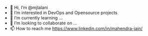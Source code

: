- 👋 Hi, I’m @mjlalani
- 👀 I’m interested in DevOps and Opensource projects
- 🌱 I’m currently learning ...
- 💞️ I’m looking to collaborate on ...
- 📫 How to reach me https://www.linkedin.com/in/mahendra-jain/

<!---
mjlalani/mjlalani is a ✨ special ✨ repository because its `README.md` (this file) appears on your GitHub profile.
You can click the Preview link to take a look at your changes.
--->
